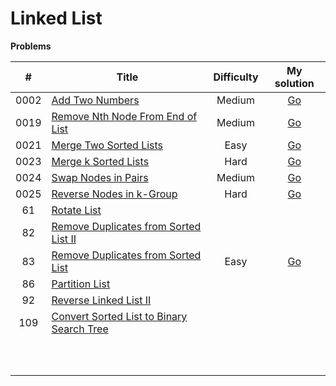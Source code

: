 # Linked List



**Problems**

|  #   | Title                                                        | Difficulty |                         My solution                          |
| :--: | ------------------------------------------------------------ | :--------: | :----------------------------------------------------------: |
| 0002 | [Add Two Numbers](https://leetcode.com/problems/add-two-numbers) |   Medium   | [Go](https://github.com/Apollo4634/LeetCode/tree/master/src/linked_list/solution/AddTwoNumbers_2.java) |
| 0019 | [Remove Nth Node From End of List](https://leetcode.com/problems/remove-nth-node-from-end-of-list) |   Medium   | [Go](https://github.com/Apollo4634/LeetCode/tree/master/src/linked_list/solution/RemoveNthNodeFromEndOfList_19.java) |
| 0021 | [Merge Two Sorted Lists](https://leetcode.com/problems/merge-two-sorted-lists) |    Easy    | [Go](https://github.com/Apollo4634/LeetCode/tree/master/src/linked_list/solution/MergeTwoSortedLists_21.java) |
| 0023 | [Merge k Sorted Lists](https://leetcode.com/problems/merge-k-sorted-lists) |    Hard    | [Go](https://github.com/Apollo4634/LeetCode/tree/master/src/linked_list/solution/MergeKSortedLists_23.java) |
| 0024 | [Swap Nodes in Pairs](https://leetcode.com/problems/swap-nodes-in-pairs) |   Medium   | [Go](https://github.com/Apollo4634/LeetCode/tree/master/src/linked_list/solution/SwapNodesInPairs_24.java) |
| 0025 | [Reverse Nodes in k-Group](https://leetcode.com/problems/reverse-nodes-in-k-group) |    Hard    | [Go](https://github.com/Apollo4634/LeetCode/tree/master/src/linked_list/solution/ReverseNodesInKGroup_25.java) |
|  61  | [Rotate List](https://leetcode.com/problems/rotate-list)     |            |                                                              |
|  82  | [Remove Duplicates from Sorted List II](https://leetcode.com/problems/remove-duplicates-from-sorted-list-ii) |            |                                                              |
|  83  | [Remove Duplicates from Sorted List](https://leetcode.com/problems/remove-duplicates-from-sorted-list) |    Easy    | [Go](https://github.com/Apollo4634/LeetCode/tree/master/src/linked_list/solution/RemoveDuplicatesFromSortedList_83.java) |
|  86  | [Partition List](https://leetcode.com/problems/partition-list) |            |                                                              |
|  92  | [Reverse Linked List II](https://leetcode.com/problems/reverse-linked-list-ii) |            |                                                              |
| 109  | [ Convert Sorted List to Binary Search Tree](https://leetcode.com/problems/convert-sorted-list-to-binary-search-tree) |            |                                                              |
|      |                                                              |            |                                                              |
|      |                                                              |            |                                                              |
|      |                                                              |            |                                                              |
|      |                                                              |            |                                                              |
|      |                                                              |            |                                                              |
|      |                                                              |            |                                                              |
|      |                                                              |            |                                                              |
|      |                                                              |            |                                                              |
|      |                                                              |            |                                                              |
|      |                                                              |            |                                                              |

